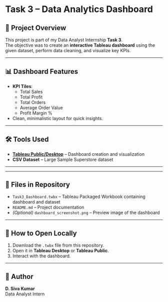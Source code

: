 # Task 3 – Data Analytics Dashboard

## 📌 Project Overview
This project is part of my Data Analyst Internship **Task 3**.  
The objective was to create an **interactive Tableau dashboard** using the given dataset, perform data cleaning, and visualize key KPIs.

---

## 📊 Dashboard Features
- **KPI Tiles**:
  - Total Sales
  - Total Profit
  - Total Orders
  - Average Order Value
  - Profit Margin %
- Clean, minimalistic layout for quick insights.

---

## 🛠 Tools Used
- **[Tableau Public/Desktop](https://public.tableau.com/app/profile/d.siva.kumar/viz/Book1_17545743996530/Dashboard1?publish=yes)** – Dashboard creation and visualization
- **CSV Dataset** – Large Sample Superstore dataset

---

---

## 📂 Files in Repository
- `Task3_Dashboard.twbx` – Tableau Packaged Workbook containing dashboard and dataset
- `README.md` – Project documentation
- *(Optional)* `dashboard_screenshot.png` – Preview image of the dashboard

---

## 🚀 How to Open Locally
1. Download the `.twbx` file from this repository.
2. Open it in **Tableau Desktop** or **Tableau Public**.
3. Interact with the dashboard.

---


## 👤 Author
**D. Siva Kumar**  
Data Analyst Intern
